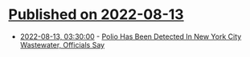 # [Published on 2022-08-13](index.md)

* [2022-08-13, 03:30:00](https://science.slashdot.org/story/22/08/12/207246/polio-has-been-detected-in-new-york-city-wastewater-officials-say?utm_source=rss1.0mainlinkanon&utm_medium=feed) - [Polio Has Been Detected In New York City Wastewater, Officials Say](https://science.slashdot.org/story/22/08/12/207246/polio-has-been-detected-in-new-york-city-wastewater-officials-say?utm_source=rss1.0mainlinkanon&utm_medium=feed)
